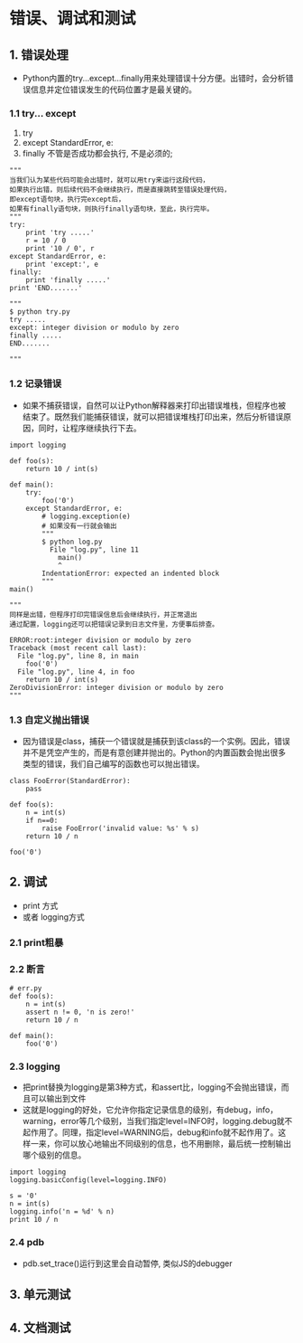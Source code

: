 # 错误、调试和测试

## 1. 错误处理
- Python内置的try...except...finally用来处理错误十分方便。出错时，会分析错误信息并定位错误发生的代码位置才是最关键的。

### 1.1 try... except
1. try
2. except StandardError, e:
3. finally 不管是否成功都会执行, 不是必须的;
   
```
"""
当我们认为某些代码可能会出错时，就可以用try来运行这段代码，
如果执行出错，则后续代码不会继续执行，而是直接跳转至错误处理代码，
即except语句块，执行完except后，
如果有finally语句块，则执行finally语句块，至此，执行完毕。
"""
try:
    print 'try .....'
    r = 10 / 0
    print '10 / 0', r
except StandardError, e:
    print 'except:', e
finally:
    print 'finally .....'
print 'END.......'

"""
$ python try.py
try .....
except: integer division or modulo by zero
finally .....
END.......

"""
```

### 1.2 记录错误
- 如果不捕获错误，自然可以让Python解释器来打印出错误堆栈，但程序也被结束了。既然我们能捕获错误，就可以把错误堆栈打印出来，然后分析错误原因，同时，让程序继续执行下去。

```
import logging

def foo(s):
    return 10 / int(s)

def main():
    try:
        foo('0')
    except StandardError, e:
        # logging.exception(e)
        # 如果没有一行就会输出
        """
        $ python log.py
          File "log.py", line 11
            main()
            ^
        IndentationError: expected an indented block
        """
main()

"""
同样是出错，但程序打印完错误信息后会继续执行，并正常退出
通过配置，logging还可以把错误记录到日志文件里，方便事后排查。

ERROR:root:integer division or modulo by zero
Traceback (most recent call last):
  File "log.py", line 8, in main
    foo('0')
  File "log.py", line 4, in foo
    return 10 / int(s)
ZeroDivisionError: integer division or modulo by zero
"""
```

### 1.3 自定义抛出错误
- 因为错误是class，捕获一个错误就是捕获到该class的一个实例。因此，错误并不是凭空产生的，而是有意创建并抛出的。Python的内置函数会抛出很多类型的错误，我们自己编写的函数也可以抛出错误。

```
class FooError(StandardError):
    pass

def foo(s):
    n = int(s)
    if n==0:
        raise FooError('invalid value: %s' % s)
    return 10 / n

foo('0')
```

## 2. 调试
- print 方式
- 或者 logging方式

### 2.1 print粗暴
### 2.2 断言
```
# err.py
def foo(s):
    n = int(s)
    assert n != 0, 'n is zero!'
    return 10 / n

def main():
    foo('0')
```
### 2.3 logging
- 把print替换为logging是第3种方式，和assert比，logging不会抛出错误，而且可以输出到文件
- 这就是logging的好处，它允许你指定记录信息的级别，有debug，info，warning，error等几个级别，当我们指定level=INFO时，logging.debug就不起作用了。同理，指定level=WARNING后，debug和info就不起作用了。这样一来，你可以放心地输出不同级别的信息，也不用删除，最后统一控制输出哪个级别的信息。

```
import logging
logging.basicConfig(level=logging.INFO)

s = '0'
n = int(s)
logging.info('n = %d' % n)
print 10 / n
```

### 2.4 pdb
- pdb.set_trace()运行到这里会自动暂停, 类似JS的debugger 


## 3. 单元测试
## 4. 文档测试
